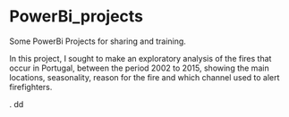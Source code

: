# PowerBi_projects
Some PowerBi Projects for sharing and training.

In this project, I sought to make an exploratory analysis of the fires that occur in Portugal, between the period 2002 to 2015, showing the main locations, seasonality, reason for the fire and which channel used to alert firefighters.



.
dd  